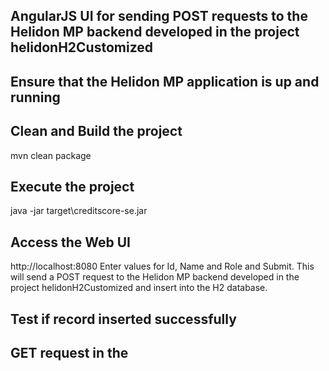 ## AngularJS UI for sending POST requests to the Helidon MP backend developed in the project helidonH2Customized
## Ensure that the Helidon MP application is up and running

## Clean and Build the project
mvn clean package

## Execute the project
java -jar target\creditscore-se.jar

## Access the Web UI
http://localhost:8080
Enter values for Id, Name and Role and Submit.  This will send a POST request to the Helidon MP backend developed in the project helidonH2Customized and insert into the H2 database.

## Test if record inserted successfully
## GET request in the 

